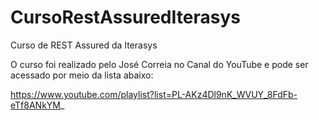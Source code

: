 # CursoRestAssuredIterasys
Curso de REST Assured da Iterasys

O curso foi realizado pelo José Correia no Canal do YouTube e pode ser acessado por meio da lista abaixo:

https://www.youtube.com/playlist?list=PL-AKz4Dl9nK_WVUY_8FdFb-eTf8ANkYM_
